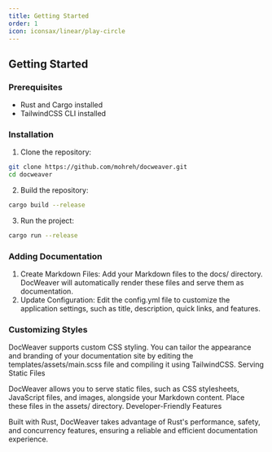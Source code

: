 ```yaml
---
title: Getting Started
order: 1
icon: iconsax/linear/play-circle
---
```


## Getting Started

### Prerequisites
- Rust and Cargo installed
- TailwindCSS CLI installed

### Installation
1. Clone the repository:
```sh
git clone https://github.com/mohreh/docweaver.git
cd docweaver
```

2. Build the repository:
```sh
cargo build --release
```

3. Run the project:
```sh
cargo run --release
```


### Adding Documentation

1. Create Markdown Files: Add your Markdown files to the docs/ directory. DocWeaver will automatically render these files and serve them as documentation.
2. Update Configuration: Edit the config.yml file to customize the application settings, such as title, description, quick links, and features.


### Customizing Styles

DocWeaver supports custom CSS styling. You can tailor the appearance and branding of your documentation site by editing the templates/assets/main.scss file and compiling it using TailwindCSS.
Serving Static Files

DocWeaver allows you to serve static files, such as CSS stylesheets, JavaScript files, and images, alongside your Markdown content. Place these files in the assets/ directory.
Developer-Friendly Features

Built with Rust, DocWeaver takes advantage of Rust's performance, safety, and concurrency features, ensuring a reliable and efficient documentation experience.
